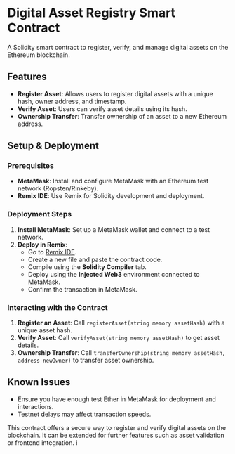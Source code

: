 # Digital Asset Registry Smart Contract

A Solidity smart contract to register, verify, and manage digital assets on the Ethereum blockchain.

## Features

- **Register Asset**: Allows users to register digital assets with a unique hash, owner address, and timestamp.
- **Verify Asset**: Users can verify asset details using its hash.
- **Ownership Transfer**: Transfer ownership of an asset to a new Ethereum address.

## Setup & Deployment

### Prerequisites
- **MetaMask**: Install and configure MetaMask with an Ethereum test network (Ropsten/Rinkeby).
- **Remix IDE**: Use Remix for Solidity development and deployment.

### Deployment Steps
1. **Install MetaMask**: Set up a MetaMask wallet and connect to a test network.
2. **Deploy in Remix**:
   - Go to [Remix IDE](https://remix.ethereum.org/).
   - Create a new file and paste the contract code.
   - Compile using the **Solidity Compiler** tab.
   - Deploy using the **Injected Web3** environment connected to MetaMask.
   - Confirm the transaction in MetaMask.

### Interacting with the Contract
1. **Register an Asset**: Call `registerAsset(string memory assetHash)` with a unique asset hash.
2. **Verify Asset**: Call `verifyAsset(string memory assetHash)` to get asset details.
3. **Ownership Transfer**: Call `transferOwnership(string memory assetHash, address newOwner)` to transfer asset ownership.

## Known Issues
- Ensure you have enough test Ether in MetaMask for deployment and interactions.
- Testnet delays may affect transaction speeds.

This contract offers a secure way to register and verify digital assets on the blockchain. It can be extended for further features such as asset validation or frontend integration.
i
